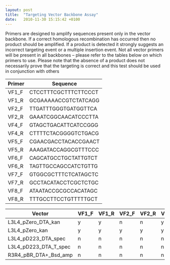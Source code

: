 ```yaml
---
layout: post
title:  "Targeting Vector Backbone Assay"
date:   2010-11-30 15:15:42 +0100
---
```


Primers are designed to amplify sequences present only in the vector backbone. If a correct homologous recombination has occurred then no product should be amplified. If a product is detected it strongly suggests an incorrect targeting event or a multiple insertion event.
Not all vector primers will be present in all backbones – please refer to the tables below on which primers to use. 
Please note that the absence of a product does not necessarily prove that the targeting is correct and this test should be used in conjunction with others

| Primer | Sequence             |
|--------|----------------------|
| VF1_F  | CTCCTTTCGCTTTCTTCCCT |
| VF1_R  | GCGAAAAACCGTCTATCAGG |
| VF2_F  | TTGATTTGGGTGATGGTTCA |
| VF2_R  | GAAATCGGCAACATCCCTTA |
| VF4_F  | GTAGCTGACATTCATCCGGG |
| VF4_R  | CTTTTCTACGGGGTCTGACG |
| VF5_F  | CGAACGACCTACACCGAACT |
| VF5_R  | AAAGATACCAGGCGTTTCCC |
| VF6_F  | CAGCATGCCTGCTATTGTCT |
| VF6_R  | TAGTTGCCAGCCATCTGTTG |
| VF7_F  | GTGGCGCTTTCTCATAGCTC |
| VF7_R  | GCCTACATACCTCGCTCTGC |
| VF8_F  | ATAATACCGCGCCACATAGC |
| VF8_R  | TTTGCCTTCCTGTTTTTGCT |
 
| Vector | VF1_F | VF1_R | VF2_F | VF2_R | VF4_F | VF4_R | VF5_F | VF5_R | VF6_F | VF6_R | VF7_F | VF7_R | VF8_F | VF8_R |
|-----------------------|---|---|---|---|---|---|---|---|---|---|---|---|---|---|
| L3L4_pZero_DTA_kan    | y | y | n | n | y | y | y | y | n | n | n | n | n | n |
| L3L4_pZero_kan        | y | y | y | y | y | y | y | y | n | n | n | n | n | n |
| L3L4_pD223_DTA_spec   | n | n | n | n | n | y | y | y | y | y | n | n | n | n |
| L3L4_pD223_DTA_T_spec | n | n | n | n | n | y | y | y | y | y | n | n | n | n |
| R3R4_pBR_DTA+_Bsd_amp | n | n | n | n | n | n | n | n | n | n | y | y | y | y |
